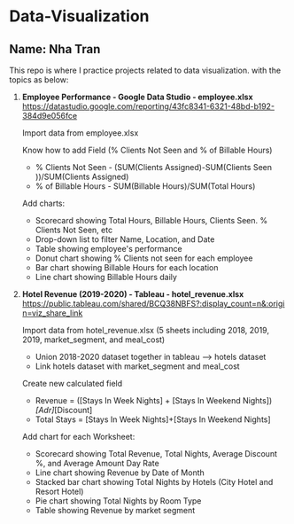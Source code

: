 # Data-Visualization
**Name: Nha Tran**
---

This repo is where I practice projects related to data visualization. with the topics as below:

1. **Employee Performance - Google Data Studio - employee.xlsx**
https://datastudio.google.com/reporting/43fc8341-6321-48bd-b192-384d9e056fce

   Import data from employee.xlsx

   Know how to add Field (% Clients Not Seen and % of Billable Hours)

	- % Clients Not Seen - (SUM(Clients Assigned)-SUM(Clients Seen ))/SUM(Clients Assigned)
	- % of Billable Hours - SUM(Billable Hours)/SUM(Total Hours)

   Add charts:

	- Scorecard showing Total Hours, Billable Hours, Clients Seen. % Clients Not Seen, etc
	- Drop-down list to filter Name, Location, and Date
	- Table showing employee's performance
	- Donut chart showing % Clients not seen for each employee
	- Bar chart showing Billable Hours for each location
	- Line chart showing Billable Hours daily


2. **Hotel Revenue (2019-2020) - Tableau - hotel_revenue.xlsx**
https://public.tableau.com/shared/BCQ38NBFS?:display_count=n&:origin=viz_share_link

   Import data from hotel_revenue.xlsx (5 sheets including 2018, 2019, 2019, market_segment, and meal_cost)

	- Union 2018-2020 dataset together in tableau --> hotels dataset
	- Link hotels dataset with market_segment and meal_cost 
	
   Create new calculated field

	- Revenue = ([Stays In Week Nights] + [Stays In Weekend Nights])*[Adr]*[Discount]
	- Total Stays = [Stays In Week Nights]+[Stays In Weekend Nights]
  
   Add chart for each Worksheet:

	- Scorecard showing Total Revenue, Total Nights, Average Discount %, and Average Amount Day Rate
	- Line chart showing Revenue by Date of Month
	- Stacked bar chart showing  Total Nights by Hotels (City Hotel and Resort Hotel)
	- Pie chart showing Total Nights by Room Type 
	- Table showing Revenue by market segment 


